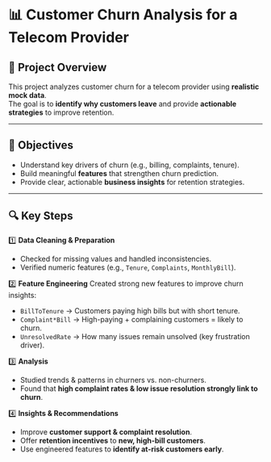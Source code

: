 # 📊 Customer Churn Analysis for a Telecom Provider

## 📌 Project Overview
This project analyzes customer churn for a telecom provider using **realistic mock data**.  
The goal is to **identify why customers leave** and provide **actionable strategies** to improve retention.

---

## 🎯 Objectives
- Understand key drivers of churn (e.g., billing, complaints, tenure).
- Build meaningful **features** that strengthen churn prediction.
- Provide clear, actionable **business insights** for retention strategies.

---

## 🔍 Key Steps
1️⃣ **Data Cleaning & Preparation**
- Checked for missing values and handled inconsistencies.
- Verified numeric features (e.g., `Tenure`, `Complaints`, `MonthlyBill`).

2️⃣ **Feature Engineering**
Created strong new features to improve churn insights:
- `BillToTenure` → Customers paying high bills but with short tenure.
- `Complaint*Bill` → High-paying + complaining customers = likely to churn.
- `UnresolvedRate` → How many issues remain unsolved (key frustration driver).

3️⃣ **Analysis**
- Studied trends & patterns in churners vs. non-churners.
- Found that **high complaint rates & low issue resolution strongly link to churn**.

4️⃣ **Insights & Recommendations**
- Improve **customer support & complaint resolution**.
- Offer **retention incentives** to **new, high-bill customers**.
- Use engineered features to **identify at-risk customers early**.
